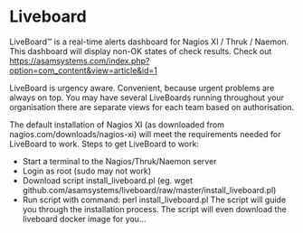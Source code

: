 # Liveboard
LiveBoard™ is a real-time alerts dashboard for Nagios XI / Thruk / Naemon. This dashboard will display non-OK states of check results.
Check out https://asamsystems.com/index.php?option=com_content&view=article&id=1

LiveBoard is urgency aware. Convenient, because urgent problems are always on top. You may have several LiveBoards running throughout your organisation there are separate views for each team based on authorisation.

The default installation of Nagios XI (as downloaded from nagios.com/downloads/nagios-xi) will meet the requirements needed for LiveBoard to work.
Steps to get LiveBoard to work:
- Start a terminal to the Nagios/Thruk/Naemon server
- Login as root (sudo may not work)
- Download script install_liveboard.pl (eg. wget github.com/asamsystems/liveboard/raw/master/install_liveboard.pl)
- Run script with command: perl install_liveboard.pl
The script will guide you through the installation process. The script will even download the liveboard docker image for you...
